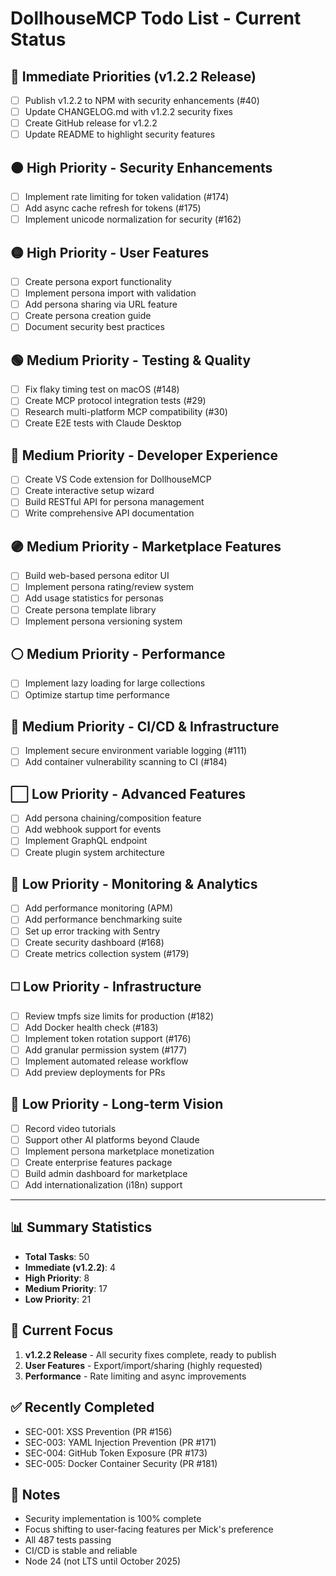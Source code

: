 # DollhouseMCP Todo List - Current Status

## 🔴 Immediate Priorities (v1.2.2 Release)
- [ ] Publish v1.2.2 to NPM with security enhancements (#40)
- [ ] Update CHANGELOG.md with v1.2.2 security fixes
- [ ] Create GitHub release for v1.2.2
- [ ] Update README to highlight security features

## 🟠 High Priority - Security Enhancements
- [ ] Implement rate limiting for token validation (#174)
- [ ] Add async cache refresh for tokens (#175)
- [ ] Implement unicode normalization for security (#162)

## 🟡 High Priority - User Features
- [ ] Create persona export functionality
- [ ] Implement persona import with validation
- [ ] Add persona sharing via URL feature
- [ ] Create persona creation guide
- [ ] Document security best practices

## 🟢 Medium Priority - Testing & Quality
- [ ] Fix flaky timing test on macOS (#148)
- [ ] Create MCP protocol integration tests (#29)
- [ ] Research multi-platform MCP compatibility (#30)
- [ ] Create E2E tests with Claude Desktop

## 🔵 Medium Priority - Developer Experience
- [ ] Create VS Code extension for DollhouseMCP
- [ ] Create interactive setup wizard
- [ ] Build RESTful API for persona management
- [ ] Write comprehensive API documentation

## 🟣 Medium Priority - Marketplace Features
- [ ] Build web-based persona editor UI
- [ ] Implement persona rating/review system
- [ ] Add usage statistics for personas
- [ ] Create persona template library
- [ ] Implement persona versioning system

## ⚪ Medium Priority - Performance
- [ ] Implement lazy loading for large collections
- [ ] Optimize startup time performance

## 🔷 Medium Priority - CI/CD & Infrastructure
- [ ] Implement secure environment variable logging (#111)
- [ ] Add container vulnerability scanning to CI (#184)

## ⬜ Low Priority - Advanced Features
- [ ] Add persona chaining/composition feature
- [ ] Add webhook support for events
- [ ] Implement GraphQL endpoint
- [ ] Create plugin system architecture

## 🔶 Low Priority - Monitoring & Analytics
- [ ] Add performance monitoring (APM)
- [ ] Add performance benchmarking suite
- [ ] Set up error tracking with Sentry
- [ ] Create security dashboard (#168)
- [ ] Create metrics collection system (#179)

## ◻️ Low Priority - Infrastructure
- [ ] Review tmpfs size limits for production (#182)
- [ ] Add Docker health check (#183)
- [ ] Implement token rotation support (#176)
- [ ] Add granular permission system (#177)
- [ ] Implement automated release workflow
- [ ] Add preview deployments for PRs

## 🔸 Low Priority - Long-term Vision
- [ ] Record video tutorials
- [ ] Support other AI platforms beyond Claude
- [ ] Implement persona marketplace monetization
- [ ] Create enterprise features package
- [ ] Build admin dashboard for marketplace
- [ ] Add internationalization (i18n) support

---

## 📊 Summary Statistics
- **Total Tasks**: 50
- **Immediate (v1.2.2)**: 4
- **High Priority**: 8
- **Medium Priority**: 17
- **Low Priority**: 21

## 🎯 Current Focus
1. **v1.2.2 Release** - All security fixes complete, ready to publish
2. **User Features** - Export/import/sharing (highly requested)
3. **Performance** - Rate limiting and async improvements

## ✅ Recently Completed
- SEC-001: XSS Prevention (PR #156)
- SEC-003: YAML Injection Prevention (PR #171)
- SEC-004: GitHub Token Exposure (PR #173)
- SEC-005: Docker Container Security (PR #181)

## 📝 Notes
- Security implementation is 100% complete
- Focus shifting to user-facing features per Mick's preference
- All 487 tests passing
- CI/CD is stable and reliable
- Node 24 (not LTS until October 2025)